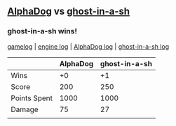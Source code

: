 ## [AlphaDog](<../../AlphaDog/README.md>) vs [ghost-in-a-sh](<../../ghost-in-a-sh/README.md>)
### ghost-in-a-sh wins!

[gamelog](<gamelog.json>) | [engine log](<engine>) | [AlphaDog log](<AlphaDog>) | [ghost-in-a-sh log](<ghost-in-a-sh>)

|              | AlphaDog | ghost-in-a-sh |
| ------------ | -------- | ------------- |
| Wins         |       +0 |            +1 |
| Score        |      200 |           250 |
| Points Spent |     1000 |          1000 |
| Damage       |       75 |            27 |
|              |          |               |
